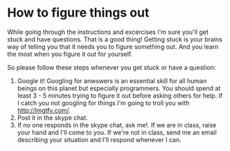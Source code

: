 # How to figure things out

While going through the instructions and excercises I'm sure you'll get stuck and have questions. 
That is a good thing! Getting stuck is your brains way of telling you that it needs you to figure something out. 
And you learn the most when you figure it out for yourself. 

So please follow these steps whenever you get stuck or have a question:

1. Google it! Googling for anwswers is an essential skill for all human beings on this planet but especially programmers. You should spend at least 3 - 5 minutes trying to figure it out before asking others for help. If I catch you not googling for things I'm going to troll you with http://lmgtfy.com/.
2. Post it in the skype chat. 
3. If no one responds in the skype chat, ask me!. If we are in class, raise your hand and I'll come to you. If we're not in class, send me an email describing your situation and I'll respond whenever I can.


